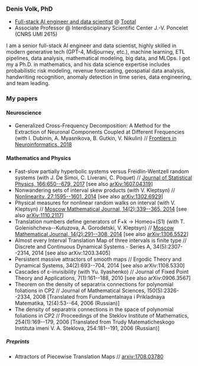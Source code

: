 ### Denis Volk, PhD
- [Full-stack AI engineer and data scientist](https://www.toptal.com/resume/denis-volk/BDnARp/worlds-top-talent) @ [Toptal](https://www.toptal.com/)
- Associate Professor @ Interdisciplinary Scientific Center J.-V. Poncelet (CNRS UMI 2615)

I am a senior full-stack AI engineer and data scientist, highly skilled in modern generative tech (GPT-4, Midjourney, etc.), machine learning, ETL pipelines, data analysis, mathematical modeling, big data, and MLOps. I got my a Ph.D. in mathematics, and his data science expertise includes probabilistic risk modeling, revenue forecasting, geospatial data analysis, handwriting recognition, anomaly detection in time series, data engineering, and team leading.

### My papers

#### Neuroscience
- Generalized Cross-Frequency Decomposition: A Method for the Extraction of Neuronal Components Coupled at Different Frequencies (with I. Dubinin, A. Myasnikova, B. Gutkin, V. Nikulin) //  [Frontiers in Neuroinformatics, 2018](https://www.frontiersin.org/articles/10.3389/fninf.2018.00072/full)

#### Mathematics and Physics

- Fast-slow partially hyperbolic systems versus Freidlin-Wentzell random systems (with J. De Simoi, C. Liverani, C. Poquet) // [Journal of Statistical Physics, 166:650--679, 2017](https://www.readcube.com/articles/10.1007%2Fs10955-016-1628-3?author_access_token=noqa8virte4ISLZPHSFNd_e4RwlQNchNByi7wbcMAY5XoNtZKrv7P4B5b0BfI43N768-H9_iAXJAWXUnQPVAXTDsqrFZ0jfONIxBzjy2ZKDrudRVLdLBjTttBVjjqFDVGvElHIcAT4IN9OVMG7c1EQ==)    [see also [arXiv:1607.04319](https://arxiv.org/abs/1607.04319)]
- Nonwandering sets of interval skew products (with V. Kleptsyn) // [Nonlinearity, 27:1595--1601, 2014](https://iopscience.iop.org/article/10.1088/0951-7715/27/7/1595)    [see also [arXiv:1302.6929](https://arxiv.org/abs/1302.6929)]
- Physical measures for nonlinear random walks on interval (with V. Kleptsyn) // [Moscow Mathematical Journal, 14(2):339--365, 2014](http://www.mathjournals.org/mmj/2014-014-002/2014-014-002-008.html)   [see also [arXiv:1110.2117](https://arxiv.org/abs/1110.2117)]
- Translation numbers define generators of F+k → Homeo+(S1) (with T. Golenishcheva--Kutuzova, A. Gorodetski, V. Kleptsyn) // [Moscow Mathematical Journal, 14(2):291--308, 2014](http://www.mathjournals.org/mmj/2014-014-002/2014-014-002-006.html)  [see also [arXiv:1306.5522](https://arxiv.org/abs/1306.5522)]
- Almost every Interval Translation Map of three intervals is finite type // Discrete and Continuous Dynamical Systems - Series A, 34(5):2307--2314, 2014 [see also arXiv:1203.3405]
- Persistent massive attractors of smooth maps // Ergodic Theory and Dynamical Systems, 34(2):693--704, 2014 [see also arXiv:1108.5330]
- Cascades of ε-invisibility (with Yu. Ilyashenko) // Journal of Fixed Point Theory and Applications, 7(1):161--188, 2010    [see also arXiv:0906.3567]
- Theorem on the density of separatrix connections for polynomial foliations in CP2 // Journal of Mathematical Sciences, 150(5):2326--2334, 2008  [Translated from Fundamentalnaya i Prikladnaya Matematika, 12(4):53--64, 2006 (Russian)]
- The density of separatrix connections in the space of polynomial foliations in CP2 // Proceedings of the Steklov Institute of Mathematics, 254(1):169--179, 2006  [Translated from Trudy Matematicheskogo Instituta imeni V. A. Steklova, 254:181--191, 2006 (Russian)]

##### Preprints

- Attractors of Piecewise Translation Maps // [arxiv:1708.03780](https://arxiv.org/abs/1708.03780)

<!--
**dsvolk/dsvolk** is a ✨ _special_ ✨ repository because its `README.md` (this file) appears on your GitHub profile.

Here are some ideas to get you started:

- 🔭 I’m currently working on ...
- 🌱 I’m currently learning ...
- 👯 I’m looking to collaborate on ...
- 🤔 I’m looking for help with ...
- 💬 Ask me about ...
- 📫 How to reach me: ...
- 😄 Pronouns: ...
- ⚡ Fun fact: ...
-->
